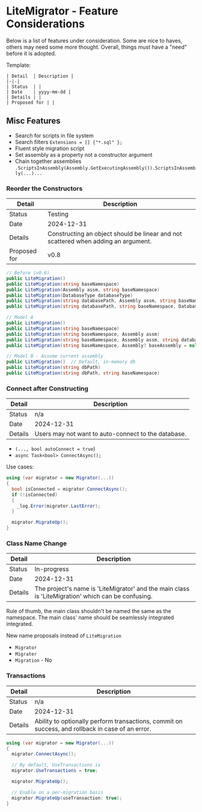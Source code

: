# LiteMigrator - Feature Considerations

Below is a list of features under consideration. Some are nice to haves, others may need some more thought. Overall, things must have a "need" before it is adopted.

Template:

```
| Detail  | Description |
|-|-|
| Status  | |
| Date    | yyyy-mm-dd |
| Details | |
| Proposed for | |
```

## Misc Features

* Search for scripts in file system
* Search filters `Extensions = [] {"*.sql" };`
* Fluent style migration script
* Set assembly as a property not a constructor argument
* Chain together assemblies `.ScriptsInAssembly(Assembly.GetExecutingAssembly()).ScriptsInAssembly(...)...`

### Reorder the Constructors

| Detail  | Description |
|-|-|
| Status  | Testing |
| Date    | 2024-12-31 |
| Details | Constructing an object should be linear and not scattered when adding an argument. |
| Proposed for | v0.8

```cs
// Before (v0.6)
public LiteMigration()
public LiteMigration(string baseNamespace)
public LiteMigration(Assembly assm, string baseNamespace)
public LiteMigration(DatabaseType databaseType)
public LiteMigration(string databasePath, Assembly assm, string baseNamespace)
public LiteMigration(string databasePath, string baseNamespace, DatabaseType databaseType, string baseAssembly = "")

// Model A
public LiteMigration()
public LiteMigration(string baseNamespace)
public LiteMigration(string baseNamespace, Assembly assm)
public LiteMigration(string baseNamespace, Assembly assm, string databasePath)
public LiteMigration(string baseNamespace, Assembly? baseAssembly = null, string databasePath)

// Model B - Assume current assembly
public LiteMigration()  // Default, in-memory db
public LiteMigration(string dbPath)
public LiteMigration(string dbPath, string baseNamespace)
```

### Connect after Constructing

| Detail  | Description |
|-|-|
| Status  | n/a |
| Date    | 2024-12-31 |
| Details | Users may not want to auto-connect to the database. |

* `(..., bool autoConnect = true`)
* `async Task<bool> ConnectAsync();`

Use cases:

```cs
using (var migrator = new Migrator(...))
{
  bool isConnected = migrator.ConnectAsync();
  if (!isConnected)
  {
    _log.Error(migrator.LastError);
  }

  migrator.MigrateUp();
}
```

### Class Name Change

| Detail  | Description |
|-|-|
| Status  | In-progress |
| Date    | 2024-12-31 |
| Details | The project's name is 'LiteMigrator' and the main class is 'LiteMigration' which can be confusing. |

Rule of thumb, the main class shouldn't be named the same as the namespace. The main class' name should be seamlessly integrated integrated.

New name proposals instead of `LiteMigration`

* `Migrator`
* `Migrater`
* `Migration` - No

### Transactions

| Detail  | Description |
|-|-|
| Status  | n/a |
| Date    | 2024-12-31 |
| Details | Ability to optionally perform transactions, commit on success, and rollback in case of an error. |

```cs
using (var migrator = new Migrator(...))
{
  migrator.ConnectAsync();

  // By default, UseTransactions is
  migrator.UseTransactions = true;

  migrator.MigrateUp();

  // Enable on a per-migration basis
  migrator.MigrateUp(useTransaction: true);
}
```

